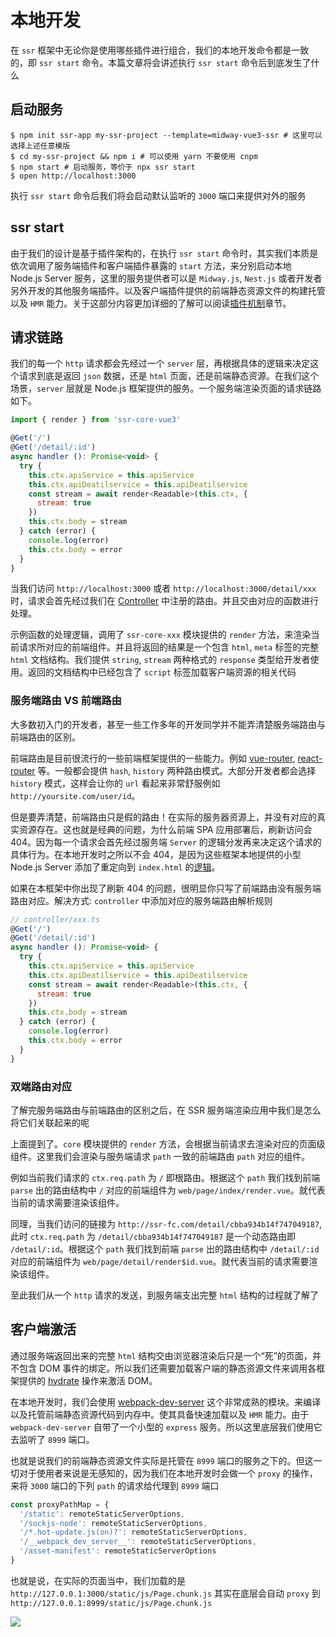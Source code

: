 # 本地开发

在 `ssr` 框架中无论你是使用哪些插件进行组合，我们的本地开发命令都是一致的，即 `ssr start` 命令。本篇文章将会讲述执行 `ssr start` 命令后到底发生了什么

## 启动服务

```shell
$ npm init ssr-app my-ssr-project --template=midway-vue3-ssr # 这里可以选择上述任意模版
$ cd my-ssr-project && npm i # 可以使用 yarn 不要使用 cnpm
$ npm start # 启动服务，等价于 npx ssr start
$ open http://localhost:3000
```

执行 `ssr start` 命令后我们将会启动默认监听的 `3000` 端口来提供对外的服务

## ssr start

由于我们的设计是基于插件架构的，在执行 `ssr start` 命令时，其实我们本质是依次调用了服务端插件和客户端插件暴露的 `start` 方法，来分别启动本地 Node.js Server 服务，这里的服务提供者可以是 `Midway.js`, `Nest.js` 或者开发者另外开发的其他服务端插件。以及客户端插件提供的前端静态资源文件的构建托管以及 `HMR` 能力。关于这部分内容更加详细的了解可以阅读[插件机制](./features$plugin)章节。

## 请求链路

我们的每一个 `http` 请求都会先经过一个 `server` 层，再根据具体的逻辑来决定这个请求到底是返回 `json` 数据，还是 `html` 页面，还是前端静态资源。在我们这个场景，`server` 层就是 Node.js 框架提供的服务。一个服务端渲染页面的请求链路如下。

```js
import { render } from 'ssr-core-vue3'

@Get('/')
@Get('/detail/:id')
async handler (): Promise<void> {
  try {
    this.ctx.apiService = this.apiService
    this.ctx.apiDeatilservice = this.apiDeatilservice
    const stream = await render<Readable>(this.ctx, {
      stream: true
    })
    this.ctx.body = stream
  } catch (error) {
    console.log(error)
    this.ctx.body = error
  }
}
```

当我们访问 `http://localhost:3000` 或者 `http://localhost:3000/detail/xxx` 时，请求会首先经过我们在 [Controller](https://github.com/zhangyuang/ssr/blob/dev/example/midway-vue3-ssr/src/controller/index.ts) 中注册的路由。并且交由对应的函数进行处理。

示例函数的处理逻辑，调用了 `ssr-core-xxx` 模块提供的 `render` 方法，来渲染当前请求所对应的前端组件。并且将返回的结果是一个包含 `html`, `meta` 标签的完整 `html` 文档结构。我们提供 `string`, `stream` 两种格式的 `response` 类型给开发者使用。返回的文档结构中已经包含了 `script` 标签加载客户端资源的相关代码

### 服务端路由 VS 前端路由

大多数初入门的开发者，甚至一些工作多年的开发同学并不能弄清楚服务端路由与前端路由的区别。

前端路由是目前很流行的一些前端框架提供的一些能力。例如 [vue-router](https://router.vuejs.org/zh/installation.html), [react-router](https://github.com/ReactTraining/react-router) 等。一般都会提供 `hash`, `history` 两种路由模式。大部分开发者都会选择 `history` 模式，这样会让你的 `url` 看起来非常舒服例如 `http://yoursite.com/user/id`。


但是要弄清楚，前端路由只是假的路由！在实际的服务器资源上，并没有对应的真实资源存在。这也就是经典的问题，为什么前端 SPA 应用部署后，刷新访问会 404。因为每一个请求会首先经过服务端 `Server` 的逻辑分发再来决定这个请求的具体行为。在本地开发时之所以不会 404，是因为这些框架本地提供的小型 Node.js Server 添加了重定向到 `index.html` 的[逻辑](https://router.vuejs.org/zh/guide/essentials/history-mode.html#%E5%90%8E%E7%AB%AF%E9%85%8D%E7%BD%AE%E4%BE%8B%E5%AD%90)。

如果在本框架中你出现了刷新 404 的问题，很明显你只写了前端路由没有服务端路由对应。解决方式: `controller` 中添加对应的服务端路由解析规则

```js
// controller/xxx.ts
@Get('/')
@Get('/detail/:id')
async handler (): Promise<void> {
  try {
    this.ctx.apiService = this.apiService
    this.ctx.apiDeatilservice = this.apiDeatilservice
    const stream = await render<Readable>(this.ctx, {
      stream: true
    })
    this.ctx.body = stream
  } catch (error) {
    console.log(error)
    this.ctx.body = error
  }
}
```

### 双端路由对应

了解完服务端路由与前端路由的区别之后，在 SSR 服务端渲染应用中我们是怎么将它们关联起来的呢

上面提到了。`core` 模块提供的 `render` 方法，会根据当前请求去渲染对应的页面级组件。这里我们会渲染与服务端请求 `path` 一致的前端路由 `path` 对应的组件。

例如当前我们请求的 `ctx.req.path` 为 `/` 即根路由。根据这个 `path` 我们找到前端 `parse` 出的路由结构中 `/` 对应的前端组件为 `web/page/index/render.vue`。就代表当前的请求需要渲染该组件。

同理，当我们访问的链接为 `http://ssr-fc.com/detail/cbba934b14f747049187`, 此时 `ctx.req.path` 为 `/detail/cbba934b14f747049187` 是一个动态路由即 `/detail/:id`。根据这个 `path` 我们找到前端 `parse` 出的路由结构中 `/detail/:id` 对应的前端组件为 `web/page/detail/render$id.vue`。就代表当前的请求需要渲染该组件。

至此我们从一个 `http` 请求的发送，到服务端支出完整 `html` 结构的过程就了解了

## 客户端激活

通过服务端返回出来的完整 `html` 结构交由浏览器渲染后只是一个“死”的页面，并不包含 DOM 事件的绑定。所以我们还需要加载客户端的静态资源文件来调用各框架提供的 [hydrate](https://zh-hans.reactjs.org/docs/react-dom.html#hydrate) 操作来激活 DOM。

在本地开发时，我们会使用 [webpack-dev-server](https://github.com/webpack/webpack-dev-server) 这个非常成熟的模块。来编译以及托管前端静态资源代码到内存中。使其具备快速加载以及 `HMR` 能力。由于 `webpack-dev-server` 自带了一个小型的 `express` 服务。所以这里底层我们使用它去监听了 `8999` 端口。

也就是说我们的前端静态资源文件实际是托管在 `8999` 端口的服务之下的。但这一切对于使用者来说是无感知的，因为我们在本地开发时会做一个 `proxy` 的操作，来将 `3000` 端口的下列 `path` 的请求给代理到 `8999` 端口

```js
const proxyPathMap = {
  '/static': remoteStaticServerOptions,
  '/sockjs-node': remoteStaticServerOptions,
  '/*.hot-update.js(on)?': remoteStaticServerOptions,
  '/__webpack_dev_server__': remoteStaticServerOptions,
  '/asset-manifest': remoteStaticServerOptions
}
```

也就是说，在实际的页面当中，我们加载的是 `http://127.0.0.1:3000/static/js/Page.chunk.js` 其实在底层会自动 `proxy` 到 `http://127.0.0.1:8999/static/js/Page.chunk.js`

![](https://res.wx.qq.com/op_res/NwnohVbzIg_ko9mFMQ6_JGbXlHbTeVmDcrYihLC8hi0_CEOMH67s4DCGx8vQuSah0gnZaZOyDy7zKI9ODg4cbA)